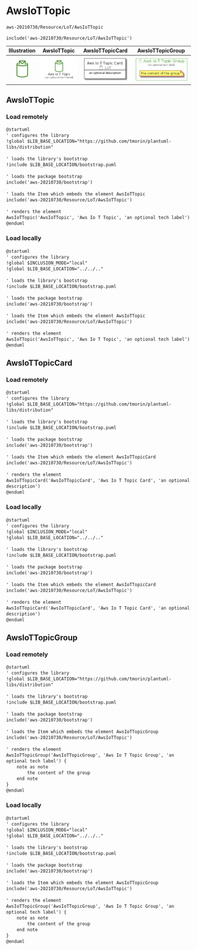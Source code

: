 # AwsIoTTopic


```text
aws-20210730/Resource/LoT/AwsIoTTopic
```

```text
include('aws-20210730/Resource/LoT/AwsIoTTopic')
```



| Illustration | AwsIoTTopic | AwsIoTTopicCard | AwsIoTTopicGroup |
| :---: | :---: | :---: | :---: |
| ![illustration for Illustration](../../../aws-20210730/Resource/LoT/AwsIoTTopic.png) | ![illustration for AwsIoTTopic](../../../aws-20210730/Resource/LoT/AwsIoTTopic.Local.png) | ![illustration for AwsIoTTopicCard](../../../aws-20210730/Resource/LoT/AwsIoTTopicCard.Local.png) | ![illustration for AwsIoTTopicGroup](../../../aws-20210730/Resource/LoT/AwsIoTTopicGroup.Local.png) |




## AwsIoTTopic

### Load remotely
```plantuml
@startuml
' configures the library
!global $LIB_BASE_LOCATION="https://github.com/tmorin/plantuml-libs/distribution"

' loads the library's bootstrap
!include $LIB_BASE_LOCATION/bootstrap.puml

' loads the package bootstrap
include('aws-20210730/bootstrap')

' loads the Item which embeds the element AwsIoTTopic
include('aws-20210730/Resource/LoT/AwsIoTTopic')

' renders the element
AwsIoTTopic('AwsIoTTopic', 'Aws Io T Topic', 'an optional tech label')
@enduml
```

### Load locally
```plantuml
@startuml
' configures the library
!global $INCLUSION_MODE="local"
!global $LIB_BASE_LOCATION="../../.."

' loads the library's bootstrap
!include $LIB_BASE_LOCATION/bootstrap.puml

' loads the package bootstrap
include('aws-20210730/bootstrap')

' loads the Item which embeds the element AwsIoTTopic
include('aws-20210730/Resource/LoT/AwsIoTTopic')

' renders the element
AwsIoTTopic('AwsIoTTopic', 'Aws Io T Topic', 'an optional tech label')
@enduml
```

## AwsIoTTopicCard

### Load remotely
```plantuml
@startuml
' configures the library
!global $LIB_BASE_LOCATION="https://github.com/tmorin/plantuml-libs/distribution"

' loads the library's bootstrap
!include $LIB_BASE_LOCATION/bootstrap.puml

' loads the package bootstrap
include('aws-20210730/bootstrap')

' loads the Item which embeds the element AwsIoTTopicCard
include('aws-20210730/Resource/LoT/AwsIoTTopic')

' renders the element
AwsIoTTopicCard('AwsIoTTopicCard', 'Aws Io T Topic Card', 'an optional description')
@enduml
```

### Load locally
```plantuml
@startuml
' configures the library
!global $INCLUSION_MODE="local"
!global $LIB_BASE_LOCATION="../../.."

' loads the library's bootstrap
!include $LIB_BASE_LOCATION/bootstrap.puml

' loads the package bootstrap
include('aws-20210730/bootstrap')

' loads the Item which embeds the element AwsIoTTopicCard
include('aws-20210730/Resource/LoT/AwsIoTTopic')

' renders the element
AwsIoTTopicCard('AwsIoTTopicCard', 'Aws Io T Topic Card', 'an optional description')
@enduml
```

## AwsIoTTopicGroup

### Load remotely
```plantuml
@startuml
' configures the library
!global $LIB_BASE_LOCATION="https://github.com/tmorin/plantuml-libs/distribution"

' loads the library's bootstrap
!include $LIB_BASE_LOCATION/bootstrap.puml

' loads the package bootstrap
include('aws-20210730/bootstrap')

' loads the Item which embeds the element AwsIoTTopicGroup
include('aws-20210730/Resource/LoT/AwsIoTTopic')

' renders the element
AwsIoTTopicGroup('AwsIoTTopicGroup', 'Aws Io T Topic Group', 'an optional tech label') {
    note as note
        the content of the group
    end note
}
@enduml
```

### Load locally
```plantuml
@startuml
' configures the library
!global $INCLUSION_MODE="local"
!global $LIB_BASE_LOCATION="../../.."

' loads the library's bootstrap
!include $LIB_BASE_LOCATION/bootstrap.puml

' loads the package bootstrap
include('aws-20210730/bootstrap')

' loads the Item which embeds the element AwsIoTTopicGroup
include('aws-20210730/Resource/LoT/AwsIoTTopic')

' renders the element
AwsIoTTopicGroup('AwsIoTTopicGroup', 'Aws Io T Topic Group', 'an optional tech label') {
    note as note
        the content of the group
    end note
}
@enduml
```

